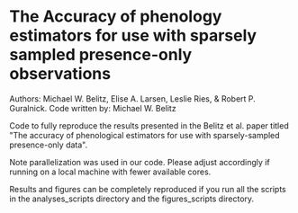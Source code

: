 # The Accuracy of phenology estimators for use with sparsely sampled presence-only observations

Authors: Michael W. Belitz, Elise A. Larsen, Leslie Ries, & Robert P. Guralnick. 
Code written by: Michael W. Belitz

Code to fully reproduce the results presented in the Belitz et al. paper titled "The accuracy of phenological estimators for use with sparsely-sampled presence-only data". 

Note parallelization was used in our code. Please adjust accordingly if running on a local machine with fewer available cores.

Results and figures can be completely reproduced if you run all the scripts in the analyses_scripts directory and the figures_scripts directory. 
